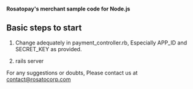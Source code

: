 **Rosatopay's merchant sample code for Node.js**

## Basic steps to start

1. Change adequately in payment_controller.rb, Especially APP_ID and SECRET_KEY as provided.

2. rails server

For any suggestions or doubts, Please contact us at contact@rosatocorp.com
